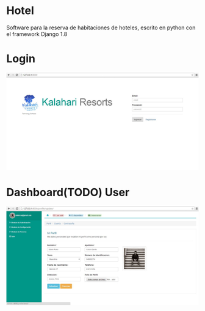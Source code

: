 # Hotel
Software para la reserva de habitaciones de hoteles, escrito en python con el framework Django 1.8


# Login

![alt tag](https://github.com/edwincqu/Hotel/blob/master/media/2.JPG)


# Dashboard(TODO) User
![alt tag](https://github.com/edwincqu/Hotel/blob/master/media/1.JPG)

